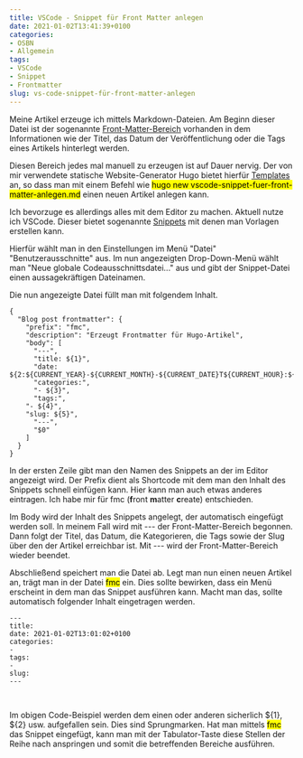 ```yaml
---
title: VSCode - Snippet für Front Matter anlegen
date: 2021-01-02T13:41:39+0100
categories:
- OSBN
- Allgemein
tags:
- VSCode
- Snippet
- Frontmatter
slug: vs-code-snippet-für-front-matter-anlegen
---
```

Meine Artikel erzeuge ich mittels Markdown-Dateien. Am Beginn dieser Datei ist der sogenannte [Front-Matter-Bereich](https://gohugo.io/content-management/front-matter#readout) vorhanden in dem Informationen wie der Titel, das Datum der Veröffentlichung oder die Tags eines Artikels hinterlegt werden.

Diesen Bereich jedes mal manuell zu erzeugen ist auf Dauer nervig. Der von mir verwendete statische Website-Generator Hugo bietet hierfür [Templates](https://gohugo.io/content-management/archetypes/) an, so dass man mit einem Befehl wie <mark>hugo new vscode-snippet-fuer-front-matter-anlegen.md</mark> einen neuen Artikel anlegen kann.

Ich bevorzuge es allerdings alles mit dem Editor zu machen. Aktuell nutze ich VSCode. Dieser bietet sogenannte [Snippets](https://code.visualstudio.com/docs/editor/userdefinedsnippets) mit denen man Vorlagen erstellen kann.

Hierfür wählt man in den Einstellungen im Menü "Datei" "Benutzerausschnitte" aus. Im nun angezeigten Drop-Down-Menü wählt man "Neue globale Codeausschnittsdatei..." aus und gibt der Snippet-Datei einen aussagekräftigen Dateinamen.

Die nun angezeigte Datei füllt man mit folgendem Inhalt.

<pre class="line-numbers language-json" style="white-space:pre-wrap;">
<code class="language-json">{
  "Blog post frontmatter": {
    "prefix": "fmc",
    "description": "Erzeugt Frontmatter für Hugo-Artikel",
    "body": [
      "---",
      "title: ${1}",
      "date: ${2:${CURRENT_YEAR}-${CURRENT_MONTH}-${CURRENT_DATE}T${CURRENT_HOUR}:${CURRENT_MINUTE}:${CURRENT_SECOND}+0100}",
	  "categories:", 
	  "- ${3}", 
	  "tags:",
    "- ${4}",
    "slug: ${5}",
      "---",
      "$0"
    ]
  }
}</code>
</pre>

In der ersten Zeile gibt man den Namen des Snippets an der im Editor angezeigt wird. Der Prefix dient als Shortcode mit dem man den Inhalt des Snippets schnell einfügen kann. Hier kann man auch etwas anderes eintragen. Ich habe mir für fmc (**f**ront **m**atter **c**reate) entschieden.

Im Body wird der Inhalt des Snippets angelegt, der automatisch eingefügt werden soll. In meinem Fall wird mit \-\-\- der Front-Matter-Bereich begonnen. Dann folgt der Titel, das Datum, die Kategorieren, die Tags sowie der Slug über den der Artikel erreichbar ist. Mit \-\-\- wird der Front-Matter-Bereich wieder beendet.

Abschließend speichert man die Datei ab. Legt man nun einen neuen Artikel an, trägt man in der Datei <mark>fmc</mark> ein. Dies sollte bewirken, dass ein Menü erscheint in dem man das Snippet ausführen kann. Macht man das, sollte automatisch folgender Inhalt eingetragen werden.

<pre class="line-numbers language-bash" style="white-space:pre-wrap;">
<code class="language-bash">---
title: 
date: 2021-01-02T13:01:02+0100
categories:
- 
tags:
- 
slug: 
---

</code>
</pre>

Im obigen Code-Beispiel werden dem einen oder anderen sicherlich ${1}, ${2} usw. aufgefallen sein. Dies sind Sprungmarken. Hat man mittels <mark>fmc</mark> das Snippet eingefügt, kann man mit der Tabulator-Taste diese Stellen der Reihe nach anspringen und somit die betreffenden Bereiche ausführen.
